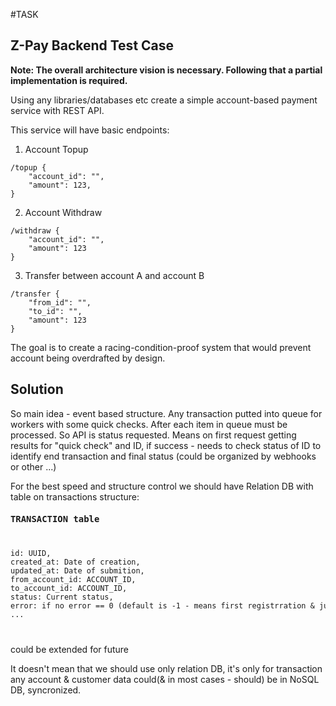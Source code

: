 #TASK

## Z-Pay Backend Test Case

**Note: The overall architecture vision is necessary. Following that a partial implementation is required.**

Using any libraries/databases etc create a simple account-based payment service with REST API.

This service will have basic endpoints:

1. Account Topup
```
/topup {
	"account_id": "",
	"amount": 123,
}
```
2. Account Withdraw
```
/withdraw {
	"account_id": "",
	"amount": 123
}
```
3. Transfer between account A and account B
```
/transfer {
	"from_id": "",
	"to_id": "",
	"amount": 123
}
```
The goal is to create a racing-condition-proof system that would prevent account being overdrafted by design.   

## Solution
<p>
So main idea - event based structure. Any transaction putted into queue for workers with some quick checks. After each item in queue must be processed.
So API is status requested. Means on first request getting results for "quick check" and ID, if success - needs to check status of ID to identify end transaction and final status (could be organized by webhooks or other ...)
</p>
For the best speed and structure control we should have Relation DB with table on transactions structure:
<code>
<h3>TRANSACTION table</h3>
<pre>
id: UUID,
created_at: Date of creation,
updated_at: Date of submition,
from_account_id: ACCOUNT_ID,
to_account_id: ACCOUNT_ID,
status: Current status,
error: if no error == 0 (default is -1 - means first registrration & just request)
...
</pre>
</code>
<p>could be extended for future</p>

It doesn't mean that we should use only relation DB, it's only for transaction any account & customer data could(& in most cases - should) be in NoSQL DB, syncronized.
